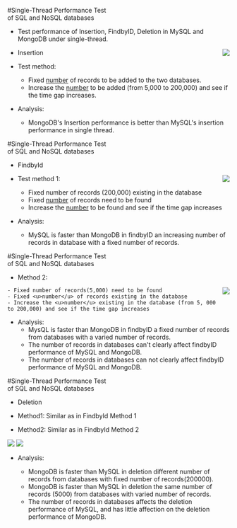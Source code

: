 
#Single-Thread Performance Test <br> of SQL and NoSQL databases

- Test performance of Insertion, FindbyID, Deletion in MySQL and MongoDB under single-thread.

<img align=right src="../img/rsz_single_add.png"/>

- Insertion

- Test method:
	- Fixed <u>number</u> of records to be added to the two databases.
	- Increase the <u>number</u> to be added (from 5,000 to 200,000) and see if the time gap increases.
- Analysis:

	- MongoDB's Insertion performance is better than MySQL's insertion performance in single thread.

#Single-Thread Performance Test <br> of SQL and NoSQL databases

- FindbyId

<img align=right src="../img/rsz_single_find_1.png"/>

- Test method 1:

	- Fixed number of records (200,000) existing in the database
	- Fixed <u>number</u> of records need to be found
	- Increase the <u>number</u> to be found and see if the time gap increases
- Analysis:
	- MySQL is faster than MongoDB in findbyID an increasing number of records in database with a fixed number of records.  

#Single-Thread Performance Test <br> of SQL and NoSQL databases

- Method 2:
<img align=right src="../img/rsz_single_find_2.png"/>

	- Fixed number of records(5,000) need to be found
	- Fixed <u>number</u> of records existing in the database
	- Increase the <u>number</u> existing in the database (from 5, 000 to 200,000) and see if the time gap increases

- Analysis: 
	- MysQL is faster than MongoDB in findbyID a fixed number of records from databases with a varied number of records.
	- The number of records in databases can't clearly affect findbyID performance of MySQL and MongoDB.
	- The number of records in databases can not clearly affect findbyID performance of MySQL and MongoDB.


#Single-Thread Performance Test <br> of SQL and NoSQL databases

- Deletion

- Method1: Similar as in FindbyId Method 1

- Method2: Similar as in FindbyId Method 2

<img src="../img/rsz_single_del_1.png"/>
<img src="../img/rsz_single_del_2.png"/>

- Analysis:

	- MongoDB is faster than MySQL in deletion different number of records from databases with fixed number of records(200000). 
	- MongoDB is faster than MySQL in deletion the same number of records (5000) from databases with varied number of records.
	- The number of records in databases affects the deletion performance of MySQL, and has little affection on the deletion performance of MongoDB.

